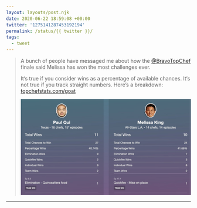 ```yaml
---
layout: layouts/post.njk
date: 2020-06-22 18:59:08 +00:00
twitter: '1275141287453192194'
permalink: /status/{{ twitter }}/
tags: 
  - tweet
---
```


> A bunch of people have messaged me about how the [@BravoTopChef](https://twitter.com/BravoTopChef) finale said Melissa has won the most challenges ever.
> 
> It‘s true if you consider wins as a percentage of available chances. It‘s not true if you track straight numbers. Here’s a breakdown: [topchefstats.com/goat](https://topchefstats.com/goat/)
> 
> ![Graphic showing a breakdown of Paul Qui and Melissa King’s wins per season. Paul has 11 total and Melissa has 10.](/img/1275141287453192194-EbI0GCwU4AAnQs0.jpg)

---
